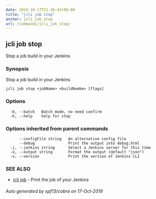 ```yaml
---
date: 2019-10-17T21:36:42+08:00
title: "jcli job stop"
anchor: jcli_job_stop
url: /commands/jcli_job_stop/
---
```

## jcli job stop

Stop a job build in your Jenkins

### Synopsis

Stop a job build in your Jenkins

```
jcli job stop <jobName> <buildNumbe> [flags]
```

### Options

```
  -b, --batch   Batch mode, no need confirm
  -h, --help    help for stop
```

### Options inherited from parent commands

```
      --configFile string   An alternative config file
      --debug               Print the output into debug.html
  -j, --jenkins string      Select a Jenkins server for this time
  -o, --output string       Format the output (default "json")
  -v, --version             Print the version of Jenkins CLI
```

### SEE ALSO

* [jcli job](/commands/jcli_job/)	 - Print the job of your Jenkins

###### Auto generated by spf13/cobra on 17-Oct-2019
